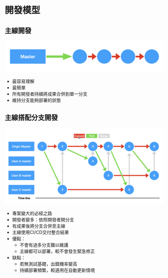 # 開發模型
## 主線開發
![主線開發](./Img/主線開發.png)

* 最容易理解
* 最簡單
* 所有開發者持續將成果合併到單一分支
* 維持分支能夠部署的狀態

## 主線搭配分支開發
![](./Img/主線搭配分支開發.png)

* 專案變大的必經之路
* 開發者變多：依照開發者開分支
* 有成果後將分支合併至主線
* 主線使用CI/CD交付整合結果
* 優點：
	* 不會有過多分支難以維護
	* 主線都可以部署，較不會發生緊急修正
* 缺點：
	* 若無測試基礎，出錯機率變高
	* 持續部署頻繁，較適用在自動更新情境
